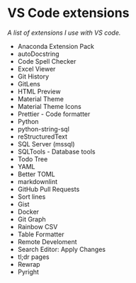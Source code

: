 # VS Code extensions

_A list of extensions I use with VS code._

- Anaconda Extension Pack
- autoDocstring
- Code Spell Checker
- Excel Viewer
- Git History
- GitLens
- HTML Preview
- Material Theme
- Material Theme Icons
- Prettier - Code formatter
- Python
- python-string-sql
- reStructuredText
- SQL Server (mssql)
- SQLTools - Database tools
- Todo Tree
- YAML
- Better TOML
- markdownlint
- GitHub Pull Requests
- Sort lines
- Gist
- Docker
- Git Graph
- Rainbow CSV
- Table Formatter
- Remote Develoment
- Search Editor: Apply Changes
- tl;dr pages
- Rewrap
- Pyright
